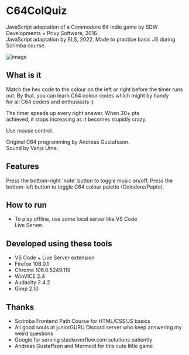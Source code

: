 # C64ColQuiz
JavaScript adaptation of a Commodore 64 indie game
by SDW Developments + Privy Software, 2016.  
JavaScript adaptation by ELS, 2022.
Made to practice basic JS during Scrimba course.

![image](https://user-images.githubusercontent.com/57393100/197574619-4a7acd7b-48f2-4f11-83c6-afc7a73bb39c.png)

## What is it
Match the hex code to the colour on the left or right
before the timer runs out. By that, you can learn C64 colour codes which might by handy  
for all C64 coders and enthusiasts :)  

The timer speeds up every right answer. When 30+ pts  
achieved, it stops increasing as it becomes stupidly crazy.  

Use mouse control.  

Original C64 programming by Andreas Gustafsson.  
Sound by Vanja Utne.

## Features
Press the bottom-right 'note' button to toggle music on/off.
Press the bottom-left button to toggle C64 colour palette (Colodore/Pepto).

## How to run
- To play offline, use some local server like VS Code  
Live Server.

## Developed using these tools
- VS Code + Live Server extension
- Firefox 106.0.1
- Chrome 106.0.5249.119
- WinVICE 2.4
- Audacity 2.4.2
- Gimp 2.10

## Thanks
- Scrimba Frontend Path Course for HTML/CSS/JS basics
- All good souls at juniorGURU Discord server who keep answering my weird questions
- Google for serving stackoverflow.com solutions patiently
- Andreas Gustaffson and Mermaid for this cute little game
